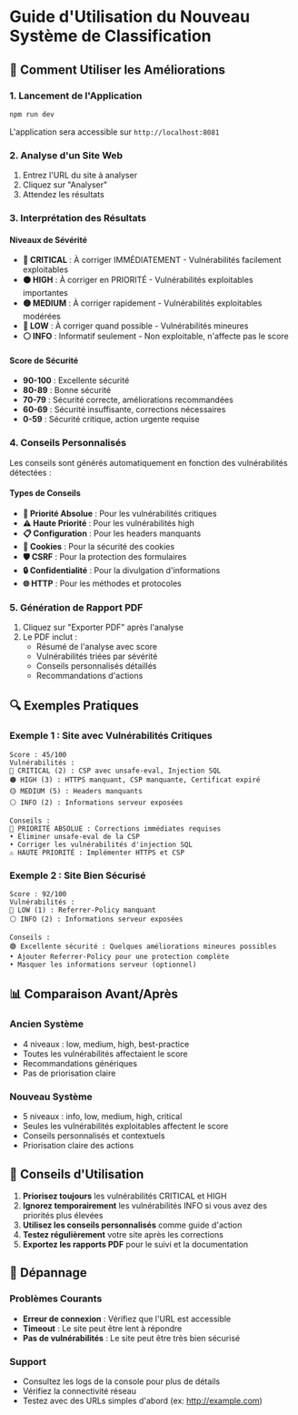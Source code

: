 # Guide d'Utilisation du Nouveau Système de Classification

## 🎯 Comment Utiliser les Améliorations

### 1. Lancement de l'Application
```bash
npm run dev
```
L'application sera accessible sur `http://localhost:8081`

### 2. Analyse d'un Site Web
1. Entrez l'URL du site à analyser
2. Cliquez sur "Analyser"
3. Attendez les résultats

### 3. Interprétation des Résultats

#### Niveaux de Sévérité
- **🔴 CRITICAL** : À corriger IMMÉDIATEMENT - Vulnérabilités facilement exploitables
- **🟠 HIGH** : À corriger en PRIORITÉ - Vulnérabilités exploitables importantes  
- **🟡 MEDIUM** : À corriger rapidement - Vulnérabilités exploitables modérées
- **🔵 LOW** : À corriger quand possible - Vulnérabilités mineures
- **⚪ INFO** : Informatif seulement - Non exploitable, n'affecte pas le score

#### Score de Sécurité
- **90-100** : Excellente sécurité
- **80-89** : Bonne sécurité  
- **70-79** : Sécurité correcte, améliorations recommandées
- **60-69** : Sécurité insuffisante, corrections nécessaires
- **0-59** : Sécurité critique, action urgente requise

### 4. Conseils Personnalisés
Les conseils sont générés automatiquement en fonction des vulnérabilités détectées :

#### Types de Conseils
- **🚨 Priorité Absolue** : Pour les vulnérabilités critiques
- **⚠️ Haute Priorité** : Pour les vulnérabilités high
- **📋 Configuration** : Pour les headers manquants
- **🍪 Cookies** : Pour la sécurité des cookies
- **🛡️ CSRF** : Pour la protection des formulaires
- **🔒 Confidentialité** : Pour la divulgation d'informations
- **🌐 HTTP** : Pour les méthodes et protocoles

### 5. Génération de Rapport PDF
1. Cliquez sur "Exporter PDF" après l'analyse
2. Le PDF inclut :
   - Résumé de l'analyse avec score
   - Vulnérabilités triées par sévérité
   - Conseils personnalisés détaillés
   - Recommandations d'actions

## 🔍 Exemples Pratiques

### Exemple 1 : Site avec Vulnérabilités Critiques
```
Score : 45/100
Vulnérabilités :
🔴 CRITICAL (2) : CSP avec unsafe-eval, Injection SQL
🟠 HIGH (3) : HTTPS manquant, CSP manquante, Certificat expiré
🟡 MEDIUM (5) : Headers manquants
⚪ INFO (2) : Informations serveur exposées

Conseils :
🚨 PRIORITÉ ABSOLUE : Corrections immédiates requises
• Éliminer unsafe-eval de la CSP
• Corriger les vulnérabilités d'injection SQL
⚠️ HAUTE PRIORITÉ : Implémenter HTTPS et CSP
```

### Exemple 2 : Site Bien Sécurisé
```
Score : 92/100
Vulnérabilités :
🔵 LOW (1) : Referrer-Policy manquant
⚪ INFO (2) : Informations serveur exposées

Conseils :
🟢 Excellente sécurité : Quelques améliorations mineures possibles
• Ajouter Referrer-Policy pour une protection complète
• Masquer les informations serveur (optionnel)
```

## 📊 Comparaison Avant/Après

### Ancien Système
- 4 niveaux : low, medium, high, best-practice
- Toutes les vulnérabilités affectaient le score
- Recommandations génériques
- Pas de priorisation claire

### Nouveau Système  
- 5 niveaux : info, low, medium, high, critical
- Seules les vulnérabilités exploitables affectent le score
- Conseils personnalisés et contextuels
- Priorisation claire des actions

## 🚀 Conseils d'Utilisation

1. **Priorisez toujours** les vulnérabilités CRITICAL et HIGH
2. **Ignorez temporairement** les vulnérabilités INFO si vous avez des priorités plus élevées
3. **Utilisez les conseils personnalisés** comme guide d'action
4. **Testez régulièrement** votre site après les corrections
5. **Exportez les rapports PDF** pour le suivi et la documentation

## 🔧 Dépannage

### Problèmes Courants
- **Erreur de connexion** : Vérifiez que l'URL est accessible
- **Timeout** : Le site peut être lent à répondre
- **Pas de vulnérabilités** : Le site peut être très bien sécurisé

### Support
- Consultez les logs de la console pour plus de détails
- Vérifiez la connectivité réseau
- Testez avec des URLs simples d'abord (ex: http://example.com)
